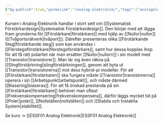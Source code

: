 ```yaml
---
{"dg-publish":true,"permalink":"/analog-elektronik/","tags":["analogelektronik"]}
---
```



Kursen i Analog Elektronik handlar i stort sett om [[Systematisk Förstärkardesign\|Systematisk Förstärkardesign]]. Den börjar med att lägga fram grunderna för [[Förstärkare\|förstärkare]] med hjälp av [[Nullor\|nullor]] ([[Tvåportsnätverk\|tvåport]]). Därefter presenteras olika [[Förstärkande Steg\|förstärkande steg]] som kan användas i [[Flerstegsförstärkare\|flerstegsförstärkare]], samt hur dessa kopplas ihop för att få rätt polaritet när man ersätter [[Nullor\|nullorn]] i sin modell med [[Transistor\|transistorer]]. Man lär sig även räkna på [[Slingförstärkning\|slingförstärkningen]], genom att byta ut [[Transistor\|transistorerna]] mot dess hybrid-pi modeller. För att [[Förstärkare\|förstärkaren]] ska fungera måste [[Transistor\|transistorerna]] operera i sin [[Arbetspunkt\|arbetspunkt]], och måste därmed [[Biasering\|biaseras]]. För att få önskad prestanda på sin [[Förstärkare\|förstärkare]] behöver man oftast [[Frekvenskompensering\|frekvenskompensera]], därför läggs mycket tid på [[Poler\|poler]], [[Nollställen\|nollställen]] och [[Stabila och Instabila System\|stabilitet]]. 

Se kurs → [[ESSF01 Analog Elektronik\|ESSF01 Analog Elektronik]]